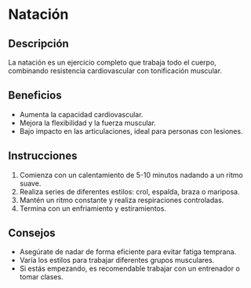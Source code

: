 # Natación

## Descripción
La natación es un ejercicio completo que trabaja todo el cuerpo, combinando resistencia cardiovascular con tonificación muscular.

## Beneficios
- Aumenta la capacidad cardiovascular.
- Mejora la flexibilidad y la fuerza muscular.
- Bajo impacto en las articulaciones, ideal para personas con lesiones.

## Instrucciones
1. Comienza con un calentamiento de 5-10 minutos nadando a un ritmo suave.
2. Realiza series de diferentes estilos: crol, espalda, braza o mariposa.
3. Mantén un ritmo constante y realiza respiraciones controladas.
4. Termina con un enfriamiento y estiramientos.

## Consejos
- Asegúrate de nadar de forma eficiente para evitar fatiga temprana.
- Varía los estilos para trabajar diferentes grupos musculares.
- Si estás empezando, es recomendable trabajar con un entrenador o tomar clases.